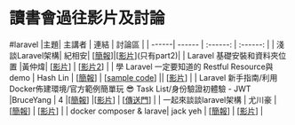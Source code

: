 # 讀書會過往影片及討論
#laravel
|主題| 主講者 | 連結 | 討論區 |
| ------| ------ | :------: | :------: |
| 淺談Laravel架構| 紀相安| [[簡報](https://hackmd.io/s/H1y45T2w)]|[[影片](https://www.facebook.com/polo13999/videos/10208615595541790/)](只有part2)|
| Laravel 基礎安裝和資料夾位置 |黃仲煒|  [[影片](https://www.facebook.com/sktdeity/videos/10154368029131704/)] | [[影片2](https://www.facebook.com/sktdeity/videos/10154368033086704/)] |
| 學 Laravel 一定要知道的 Restful Resource與demo | Hash Lin | [[簡報](https://hackmd.io/p/SyHcq1jO#/)] | [[sample code](https://github.com/hashman/Laravel-Restful-demo)] || [[影片]( https://www.facebook.com/liangshu.lin/videos/1409654889051736/)] | 
| Laravel 新手指南/利用Docker佈建環境/官方範例簡單玩 😎
Task List/身份驗證初體驗 - JWT |BruceYang | 4 |[[簡報](https://hackmd.io/p/BJn90xIF#/1)] |[[影片](https://www.facebook.com/100000130527623/videos/1367999126547758/)] | [[傳送門]()] |
| 一起來談談laravel架構 | 尤川豪 | [[簡報](http://slides.com/howtomakeaturn/laravel#/)] | [[影片](https://www.youtube.com/watch?v=hPGzu2-xNPQ)] |
| docker composer & larave| jack yeh | [[簡報](https://hackmd.io/p/BkZ_6xxc#/)] | [[影片](https://www.youtube.com/watch?v=7tB7lg1QC_o&feature=youtu.be)] |





